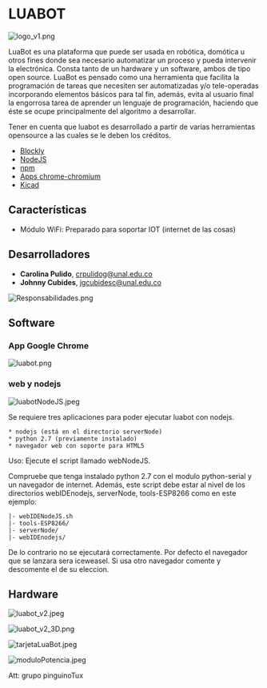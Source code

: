 # LUABOT #

![logo_v1.png](https://bitbucket.org/repo/zbxzr5/images/2514622579-logo_v1.png)

LuaBot es una plataforma que puede ser usada en
robótica, domótica u otros fines donde sea necesario automatizar un proceso y
pueda intervenir la electrónica.
Consta tanto de un hardware y un software, ambos de tipo open source.
LuaBot es pensado como una herramienta que facilita la programación de
tareas que necesiten ser automatizadas y/o tele-operadas incorporando elementos 
básicos para tal fin, además, evita al usuario final la engorrosa tarea de
aprender un lenguaje de programación, haciendo que éste se ocupe principalmente 
del algoritmo a desarrollar.

Tener en cuenta que luabot es desarrollado a partir de varias herramientas opensource 
a las cuales se le deben los créditos.

* [Blockly](https://developers.google.com/blockly/)
* [NodeJS](https://nodejs.org/en/)
* [npm](https://www.npmjs.com/)
* [Apps chrome-chromium](https://developer.chrome.com/apps/first_app)
* [Kicad](http://kicad-pcb.org/)

## Características ##

* Módulo WiFi: Preparado para soportar IOT (internet de las cosas) 


## Desarrolladores ##

* **Carolina Pulido**, crpulidog@unal.edu.co
* **Johnny Cubides**, jgcubidesc@unal.edu.co

![Responsabilidades.png](https://bitbucket.org/repo/zbxzr5/images/1206453884-Responsabilidades.png)

## Software ##


### App Google Chrome ###

![luabot.png](https://bitbucket.org/repo/zbxzr5/images/3073712873-luabot.png)


### web y nodejs ###

![luabotNodeJS.jpeg](https://bitbucket.org/repo/zbxzr5/images/3005177225-luabotNodeJS.jpeg)

Se requiere tres aplicaciones para poder ejecutar luabot con 
nodejs.
 
	* nodejs (está en el directorio serverNode)
	* python 2.7 (previamente instalado)
	* navegador web con soporte para HTML5

Uso:
Ejecute el script llamado webNodeJS.

Compruebe que tenga instalado python 2.7 con el modulo python-serial y un navegador de internet.
Además, este script debe estar al nivel de los directorios webIDEnodejs, serverNode, tools-ESP8266 como en este ejemplo:

```
|- webIDENodeJS.sh
|- tools-ESP8266/
|- serverNode/
|- webIDEnodejs/
```
De lo contrario no se ejecutará correctamente.
Por defecto el navegador que se lanzara sera iceweasel. Si usa 
otro navegador comente y descomente el de su eleccion.

## Hardware ##

![luabot_v2.jpeg](https://bitbucket.org/repo/zbxzr5/images/4053244832-luabot_v2.jpeg)

![luabot_v2_3D.png](https://bitbucket.org/repo/zbxzr5/images/3490238818-luabot_v2_3D.png)

![tarjetaLuaBot.jpeg](https://bitbucket.org/repo/zbxzr5/images/447031110-tarjetaLuaBot.jpeg)

![moduloPotencia.jpeg](https://bitbucket.org/repo/zbxzr5/images/1306851125-moduloPotencia.jpeg)

Att: grupo pinguinoTux
